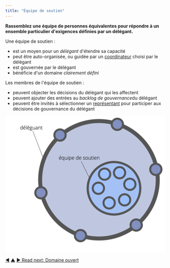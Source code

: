 ```yaml
---
title: "Équipe de soutien"
---
```



<strong>Rassemblez une équipe de personnes équivalentes pour répondre à un ensemble particulier d'exigences définies par un délégant.</strong>

Une équipe de soutien :

- est un moyen pour un <dfn data-info="Délégant: Un individu ou un groupe déléguant la responsabilité d'un domaine à autrui.">délégant</dfn> d'étendre sa capacité
- peut être auto-organisée, ou guidée par un [coordinateur](coordinator.html) choisi par le délégant
- est gouvernée par le délégant
- bénéficie d'un domaine <dfn data-info="Domaine: Une zone d'influence, d’activité et de prise de décisions distincte au sein d'une organisation.">clairement défini</dfn>

Les membres de l'équipe de soutien :

- peuvent objecter les décisions du délégant qui les affectent
- peuvent ajouter des entrées au <dfn data-info="Backlog de gouvernance: Une liste explicite ordonnée par priorité de points (drivers) d'attention à traiter se rapportant à la gouvernance d'un domaine.">backlog de gouvernance</dfn>du délégant
- peuvent être invités à sélectionner un [représentant](representative.html) pour participer aux décisions de gouvernance du délégant

![Équipe de soutien](img/structural-patterns/helping-team.png)

<div class="bottom-nav">
<a href="representative.html" title="Back to: Représentant">◀</a> <a href="building-organizations.html" title="Up: Construire les organisations">▲</a> <a href="open-domain.html" title="">▶ Read next: Domaine ouvert</a>
</div>


<script type="text/javascript">
Mousetrap.bind('g n', function() {
    window.location.href = 'open-domain.html';
    return false;
});
</script>

